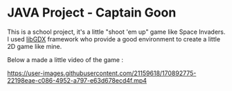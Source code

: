 # JAVA Project - Captain Goon

This is a school project, it's a little "shoot 'em up" game like Space Invaders.
I used [libGDX](https://libgdx.com/ "libGDX Website") framework who provide a good environment to create a little 2D game like mine.

Below a made a little video of the game :


https://user-images.githubusercontent.com/21159618/170892775-22198eae-c086-4952-a797-e63d678ecd4f.mp4
